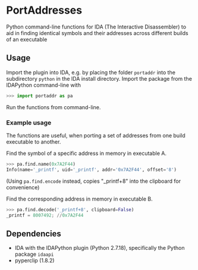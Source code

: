# PortAddresses

Python command-line functions for IDA (The Interactive Disassembler) to aid in finding identical symbols and their
addresses across different builds of an executable

## Usage

Import the plugin into IDA, e.g. by placing the folder `portaddr` into the subdirectory `python` in the IDA install
directory.
Import the package from the IDAPython command-line with
```python
>>> import portaddr as pa
```
Run the functions from command-line.

### Example usage

The functions are useful, when porting a set of addresses from one build executable to another.

Find the symbol of a specific address in memory in executable A.
```python
>>> pa.find.name(0x7A2F44)
Info(name='_printf', uid='_printf', addr='0x7A2F44', offset='8')
```
(Using `pa.find.encode` instead, copies "\_printf+8" into the clipboard for convenience)

Find the corresponding address in memory in executable B.
```python
>>> pa.find.decode('_printf+8', clipboard=False)
_printf = 8007492; //0x7A2F44
```

## Dependencies
- IDA with the IDAPython plugin (Python 2.7.18), specifically the Python package `idaapi`
- pyperclip (1.8.2)
